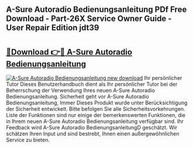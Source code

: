 ## A-Sure Autoradio Bedienungsanleitung PDf Free Download - Part-26X Service Owner Guide - User Repair Edition jdt39

# <h2><a href="http://df1zay.blite.top/?on=A-Sure+Autoradio+Bedienungsanleitung">🔗Download 👉🔴 A-Sure Autoradio Bedienungsanleitung</a></h2>

[![A-Sure Autoradio Bedienungsanleitung new download](https://i.imgur.com/lujVjoI.png)](http://df1zay.blite.top/?on=A-Sure+Autoradio+Bedienungsanleitung)
Ihr persönlicher Tutor Dieses Benutzerhandbuch dient als Ihr persönlicher Tutor bei der Beherrschung der Verwendung Ihres neuen A-Sure Autoradio Bedienungsanleitung. Sicherheit geht vor A-Sure Autoradio Bedienungsanleitung, Immer Dieses Produkt wurde unter Berücksichtigung der Sicherheit entwickelt. Bitte befolgen Sie alle Sicherheitsvorkehrungen. Liste der Funktionen sind nur einige der bemerkenswerten Funktionen, die in Ihrem neuen A-Sure Autoradio Bedienungsanleitung verfügbar sind. Ihr Feedback wird A-Sure Autoradio BedienungsanleitungD geschätzt. Wir schätzen Ihren Input und sind bestrebt, Ihnen einen außergewöhnlichen Service zu bieten.
